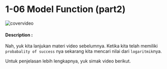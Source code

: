 # 1-06 Model Function (part2)

![covervideo](http://bit.ly/makeaicovervideo)

#### **Description :**

Nah, yuk kita lanjukan materi video sebelumnya. Ketika kita telah memiliki `probabality of success` nya sekarang kita mencari nilai dari `logaritmik`nya.

Untuk penjelasan lebih lengkapnya, yuk simak video berikut.
